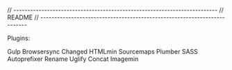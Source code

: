 // -------------------------------------------------------------------------
// README
// -------------------------------------------------------------------------

Plugins:

Gulp
Browsersync
Changed
HTMLmin
Sourcemaps
Plumber
SASS
Autoprefixer
Rename
Uglify
Concat
Imagemin